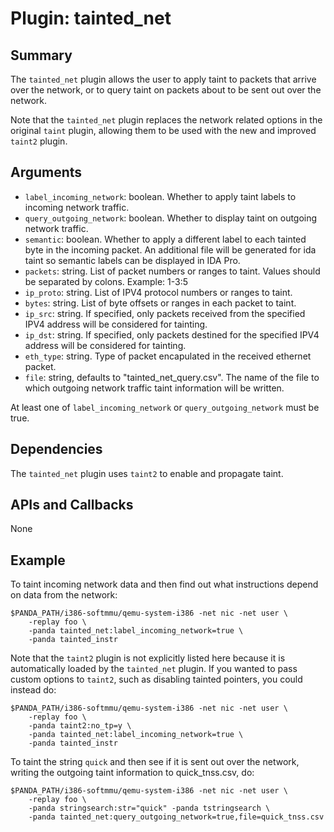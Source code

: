 Plugin: tainted_net
===========

Summary
-------

The `tainted_net` plugin allows the user to apply taint to packets that arrive over the network, or to query taint on packets about to be sent out over the network.

Note that the `tainted_net` plugin replaces the network related options in the original `taint` plugin, allowing them to be used with the new and improved `taint2` plugin.

Arguments
---------

* `label_incoming_network`: boolean. Whether to apply taint labels to incoming network traffic.
* `query_outgoing_network`: boolean. Whether to display taint on outgoing network traffic.
* `semantic`: boolean. Whether to apply a different label to each tainted byte in the incoming packet.  An additional file will be generated for ida taint so semantic labels can be displayed in IDA Pro.
* `packets`: string. List of packet numbers or ranges to taint.  Values should be separated by colons.  Example: 1-3:5
* `ip_proto`: string.  List of IPV4 protocol numbers or ranges to taint.
* `bytes`: string.  List of byte offsets or ranges in each packet to taint.
* `ip_src`: string.  If specified, only packets received from the specified IPV4 address will be considered for tainting.
* `ip_dst`: string.  If specified, only packets destined for the specified IPV4 address will be considered for tainting.
* `eth_type`: string.  Type of packet encapulated in the received ethernet packet.
* `file`: string, defaults to "tainted_net_query.csv". The name of the file to which outgoing network traffic taint information will be written.

At least one of `label_incoming_network` or `query_outgoing_network` must be true.

Dependencies
------------

The `tainted_net` plugin uses `taint2` to enable and propagate taint.

APIs and Callbacks
------------------

None

Example
-------

To taint incoming network data and then find out what instructions depend on data from the network:

    $PANDA_PATH/i386-softmmu/qemu-system-i386 -net nic -net user \
        -replay foo \
        -panda tainted_net:label_incoming_network=true \
        -panda tainted_instr

Note that the `taint2` plugin is not explicitly listed here because it is automatically loaded by the `tainted_net` plugin. If you wanted to pass custom options to `taint2`, such as disabling tainted pointers, you could instead do:

    $PANDA_PATH/i386-softmmu/qemu-system-i386 -net nic -net user \
        -replay foo \
        -panda taint2:no_tp=y \
        -panda tainted_net:label_incoming_network=true \
        -panda tainted_instr

To taint the string `quick` and then see if it is sent out over the network, writing the outgoing taint information to quick_tnss.csv, do:

    $PANDA_PATH/i386-softmmu/qemu-system-i386 -net nic -net user \
        -replay foo \
        -panda stringsearch:str="quick" -panda tstringsearch \
        -panda tainted_net:query_outgoing_network=true,file=quick_tnss.csv

